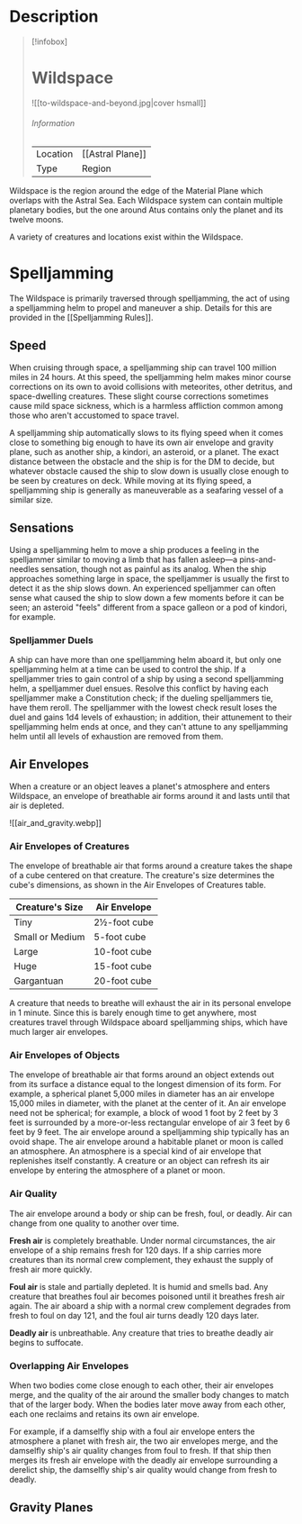# Description


> [!infobox]
> # Wildspace
> ![[to-wildspace-and-beyond.jpg|cover hsmall]]
> ###### Information
> | | |
> |---|---|
> | Location | [[Astral Plane]] |
> | Type | Region |

Wildspace is the region around the edge of the Material Plane which overlaps with the Astral Sea. Each Wildspace system can contain multiple planetary bodies, but the one around Atus contains only the planet and its twelve moons. 

A variety of creatures and locations exist within the Wildspace.

# Spelljamming

The Wildspace is primarily traversed through spelljamming, the act of using a spelljamming helm  to propel and maneuver a ship. Details for this are provided in the [[Spelljamming Rules]].

## Speed

When cruising through space, a spelljamming ship can travel 100 million miles in 24 hours. At this speed, the spelljamming helm makes minor course corrections on its own to avoid collisions with meteorites, other detritus, and space-dwelling creatures. These slight course corrections sometimes cause mild space sickness, which is a harmless affliction common among those who aren't accustomed to space travel.

A spelljamming ship automatically slows to its flying speed when it comes close to something big enough to have its own air envelope and gravity plane, such as another ship, a kindori, an asteroid, or a planet. The exact distance between the obstacle and the ship is for the DM to decide, but whatever obstacle caused the ship to slow down is usually close enough to be seen by creatures on deck. While moving at its flying speed, a spelljamming ship is generally as maneuverable as a seafaring vessel of a similar size.

## Sensations

Using a spelljamming helm to move a ship produces a feeling in the spelljammer similar to moving a limb that has fallen asleep—a pins-and-needles sensation, though not as painful as its analog. When the ship approaches something large in space, the spelljammer is usually the first to detect it as the ship slows down. An experienced spelljammer can often sense what caused the ship to slow down a few moments before it can be seen; an asteroid "feels" different from a space galleon or a pod of kindori, for example.

### Spelljammer Duels

A ship can have more than one spelljamming helm aboard it, but only one spelljamming helm at a time can be used to control the ship. If a spelljammer tries to gain control of a ship by using a second spelljamming helm, a spelljammer duel ensues. Resolve this conflict by having each spelljammer make a Constitution check; if the dueling spelljammers tie, have them reroll. The spelljammer with the lowest check result loses the duel and gains 1d4 levels of exhaustion; in addition, their attunement to their spelljamming helm ends at once, and they can't attune to any spelljamming helm until all levels of exhaustion are removed from them.

## Air Envelopes

When a creature or an object leaves a planet's atmosphere and enters Wildspace, an envelope of breathable air forms around it and lasts until that air is depleted.

![[air_and_gravity.webp]]

### Air Envelopes of Creatures

The envelope of breathable air that forms around a creature takes the shape of a cube centered on that creature. The creature's size determines the cube's dimensions, as shown in the Air Envelopes of Creatures table.

| Creature's Size | Air Envelope |
|-----------------|--------------|
| Tiny            | 2½-foot cube |
| Small or Medium | 5-foot cube  |
| Large           | 10-foot cube |
| Huge            | 15-foot cube |
| Gargantuan      | 20-foot cube |

A creature that needs to breathe will exhaust the air in its personal envelope in 1 minute. Since this is barely enough time to get anywhere, most creatures travel through Wildspace aboard spelljamming ships, which have much larger air envelopes.

### Air Envelopes of Objects

The envelope of breathable air that forms around an object extends out from its surface a distance equal to the longest dimension of its form. For example, a spherical planet 5,000 miles in diameter has an air envelope 15,000 miles in diameter, with the planet at the center of it. An air envelope need not be spherical; for example, a block of wood 1 foot by 2 feet by 3 feet is surrounded by a more-or-less rectangular envelope of air 3 feet by 6 feet by 9 feet.  The air envelope around a spelljamming ship typically has an ovoid shape. The air envelope around a habitable planet or moon is called an atmosphere. An atmosphere is a special kind of air envelope that replenishes itself constantly. A creature or an object can refresh its air envelope by entering the atmosphere of a planet or moon.

### Air Quality

The air envelope around a body or ship can be fresh, foul, or deadly. Air can change from one quality to another over time. 

**Fresh air** is completely breathable. Under normal circumstances, the air envelope of a ship remains fresh for 120 days. If a ship carries more creatures than its normal crew complement, they exhaust the supply of fresh air more quickly.  

**Foul air** is stale and partially depleted. It is humid and smells bad. Any creature that breathes foul air becomes poisoned until it breathes fresh air again. The air aboard a ship with a normal crew complement degrades from fresh to foul on day 121, and the foul air turns deadly 120 days later.  

**Deadly air** is unbreathable. Any creature that tries to breathe deadly air begins to suffocate.

### Overlapping Air Envelopes

When two bodies come close enough to each other, their air envelopes merge, and the quality of the air around the smaller body changes to match that of the larger body. When the bodies later move away from each other, each one reclaims and retains its own air envelope.  

For example, if a damselfly ship with a foul air envelope enters the atmosphere a planet with fresh air, the two air envelopes merge, and the damselfly ship's air quality changes from foul to fresh. If that ship then merges its fresh air envelope with the deadly air envelope surrounding a derelict ship, the damselfly ship's air quality would change from fresh to deadly.

## Gravity Planes